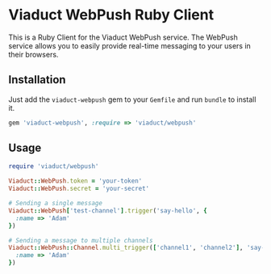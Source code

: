 # Viaduct WebPush Ruby Client

This is a Ruby Client for the Viaduct WebPush service. The WebPush service
allows you to easily provide real-time messaging to your users in their browsers.

## Installation

Just add the `viaduct-webpush` gem to your `Gemfile` and run `bundle` to install
it.

```ruby
gem 'viaduct-webpush', :require => 'viaduct/webpush'
```

## Usage

```ruby
require 'viaduct/webpush'

Viaduct::WebPush.token = 'your-token'
Viaduct::WebPush.secret = 'your-secret'

# Sending a single message
Viaduct::WebPush['test-channel'].trigger('say-hello', {
  :name => 'Adam'
})

# Sending a message to multiple channels
Viaduct::WebPush::Channel.multi_trigger(['channel1', 'channel2'], 'say-hello', {
  :name => 'Adam'
})
```

